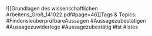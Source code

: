 
![[Grundlagen des wissenschaftlichen Arbeitens_Groß_141022.pdf#page=46]]Tags & Topics:
   #FindensieüberprüfbareAussagen
   #Aussagezubestätigen
   #Aussagezuwiderlege
   #Aussagezubestätig
   #Ist
   #Istes
